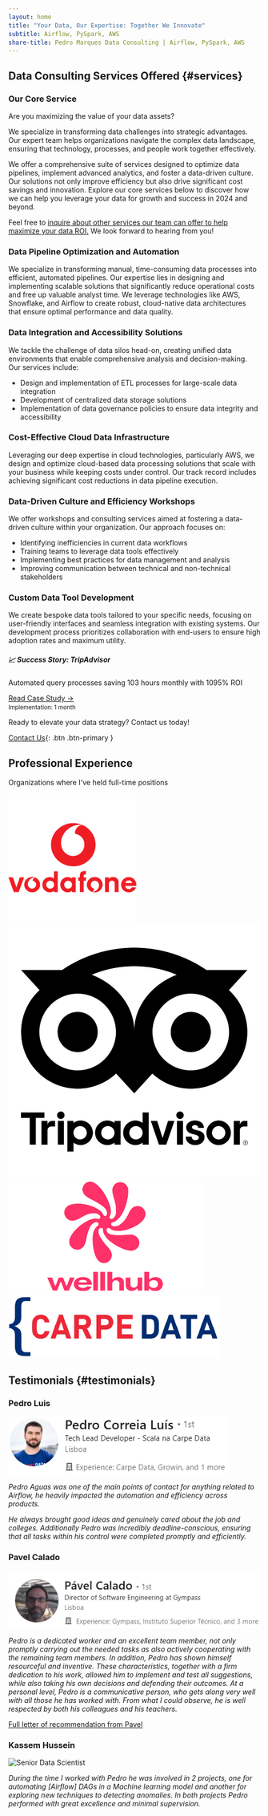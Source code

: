 ```yaml
---
layout: home
title: "Your Data, Our Expertise: Together We Innovate"
subtitle: Airflow, PySpark, AWS
share-title: Pedro Marques Data Consulting | Airflow, PySpark, AWS
---
```


## Data Consulting Services Offered {#services}

### Our Core Service

Are you maximizing the value of your data assets?

We specialize in transforming data challenges into strategic advantages. Our expert team helps organizations navigate the complex data landscape, ensuring that technology, processes, and people work together effectively.

We offer a comprehensive suite of services designed to optimize data pipelines, implement advanced analytics, and foster a data-driven culture. Our solutions not only improve efficiency but also drive significant cost savings and innovation.
Explore our core services below to discover how we can help you leverage your data for growth and success in 2024 and beyond.

Feel free to [inquire about other services our team can offer to help maximize your data ROI.](/contact) We look forward to hearing from you!

### Data Pipeline Optimization and Automation
We specialize in transforming manual, time-consuming data processes into efficient, automated pipelines. Our expertise lies in designing and implementing scalable solutions that significantly reduce operational costs and free up valuable analyst time. We leverage technologies like AWS, Snowflake, and Airflow to create robust, cloud-native data architectures that ensure optimal performance and data quality.

### Data Integration and Accessibility Solutions
We tackle the challenge of data silos head-on, creating unified data environments that enable comprehensive analysis and decision-making. Our services include:
- Design and implementation of ETL processes for large-scale data integration
- Development of centralized data storage solutions
- Implementation of data governance policies to ensure data integrity and accessibility

### Cost-Effective Cloud Data Infrastructure
Leveraging our deep expertise in cloud technologies, particularly AWS, we design and optimize cloud-based data processing solutions that scale with your business while keeping costs under control. Our track record includes achieving significant cost reductions in data pipeline execution.

### Data-Driven Culture and Efficiency Workshops
We offer workshops and consulting services aimed at fostering a data-driven culture within your organization. Our approach focuses on:
- Identifying inefficiencies in current data workflows
- Training teams to leverage data tools effectively
- Implementing best practices for data management and analysis
- Improving communication between technical and non-technical stakeholders

### Custom Data Tool Development
We create bespoke data tools tailored to your specific needs, focusing on user-friendly interfaces and seamless integration with existing systems. Our development process prioritizes collaboration with end-users to ensure high adoption rates and maximum utility.

<div class="card mb-4 shadow-sm">
  <div class="card-body">
    <h5 class="card-title">📈 Success Story: TripAdvisor</h5>
    <p class="card-text">Automated query processes saving 103 hours monthly with 1095% ROI</p>
    <div class="d-flex justify-content-between align-items-center">
      <div class="btn-group">
        <a href="/case-studies" class="btn btn-sm btn-outline-primary">Read Case Study →</a>
      </div>
      <small class="text-muted">Implementation: 1 month</small>
    </div>
  </div>
</div>

Ready to elevate your data strategy? Contact us today!

[Contact Us](/contact){: .btn .btn-primary }


<h2 class="text-center mb-3">Professional Experience</h2>
<p class="text-center text-muted mb-4">Organizations where I've held full-time positions</p>
<div class="row justify-content-center align-items-center">
  <div class="col-6 col-md-3 mb-4">
    <div class="card h-100 border-0">
      <img src="/imgs/vodafone.webp" class="card-img-top px-4 py-3" alt="Vodafone Logo">
    </div>
  </div>
  <div class="col-6 col-md-3 mb-4">
    <div class="card h-100 border-0">
      <img src="/imgs/tripadvisor.png" class="card-img-top px-4 py-3" alt="Tripadvisor Logo">
    </div>
  </div>
  <div class="col-6 col-md-3 mb-4">
    <div class="card h-100 border-0">
      <img src="/imgs/wellhub.png" class="card-img-top px-4 py-3" alt="Wellhub Logo">
    </div>
  </div>
  <div class="col-6 col-md-3 mb-4">
    <div class="card h-100 border-0">
      <img src="/imgs/carpe-data.webp" class="card-img-top px-4 py-3" alt="Carpe Data Logo">
    </div>
  </div>
</div>

## Testimonials {#testimonials}
### Pedro Luis
![Tech Lead at Carpe Data](imgs/pedro_luis.png "Tech Lead Developer")

_Pedro Aguas was one of the main points of contact for anything related to Airflow, he heavily impacted the automation and efficiency across products._

_He always brought good ideas and genuinely cared about the job and colleges._
_Additionally Pedro was incredibly deadline-conscious, ensuring that all tasks within his control were completed promptly and efficiently._

### Pavel Calado
![Director of Software Engineering at Gympass](imgs/pavel.png "Director of Software Engineering")

_Pedro is a dedicated worker and an excellent team member, not only promptly carrying out the needed tasks as also actively cooperating with the remaining team members. In addition, Pedro has shown himself resourceful and inventive. These characteristics, together with a firm dedication to his work, allowed him to implement and test all suggestions, while also taking his own decisions and defending their outcomes. At a personal level, Pedro is a communicative person, who gets along very well with all those he has worked with. From what I could observe, he is well respected by both his colleagues and his teachers._

[Full letter of recommendation from Pavel](docs/pedro_marques_2022.pdf)

### Kassem Hussein
![Senior Data Scientist](imgs/kassem.png "Senior Data Scientist")

_During the time I worked with Pedro he was involved in 2 projects, one for automating \[Airflow\] DAGs in a Machine learning model and another for exploring new techniques to detecting anomalies. In both projects Pedro performed with great excellence and minimal supervision._
